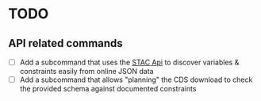 # TODO

## API related commands

- [ ] Add a subcommand that uses the [STAC Api](https://cds.climate.copernicus.eu/stac-browser/collections/reanalysis-era5-single-levels?.language=en) to discover variables & constraints easily from online JSON data
- [ ] Add a subcommand that allows "planning" the CDS download to check the provided schema against documented constraints